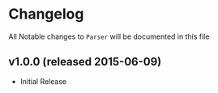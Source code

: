 # Changelog

All Notable changes to `Parser` will be documented in this file

## v1.0.0 (released 2015-06-09)

* Initial Release
